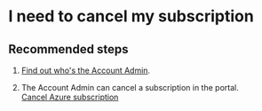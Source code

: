 <properties
	pageTitle="request for cancellation of a subscription"
	description="request for cancellation of a subscription"
	service="azure-billing"
	resource="billing"
	authors="jlian"
	displayOrder="9"
	selfHelpType="resource"
	supportTopicIds="32454934"
	resourceTags=""
	productPesIds="15660"
	cloudEnvironments="public"
/>

# I need to cancel my subscription

## **Recommended steps**

1. [Find out who's the Account Admin](data-blade:Microsoft_Azure_Billing.SubscriptionPropertiesBlade).

2. The Account Admin can cancel a subscription in the portal. <br>
[Cancel Azure subscription](https://docs.microsoft.com/azure/billing/billing-how-to-cancel-azure-subscription/)<br>
